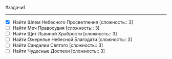 #задачи1

---
- [x] Найти Шлем Небесного Просветления [сложность:: 3]
- [ ] Найти Меч Правосудия [сложность:: 3]
- [ ] Найти Щит Львиной Храбрости [сложность:: 3]
- [ ] Найти Ожерелье Небесной Благодати [сложность:: 3]
- [ ] Найти Сандалии Святого [сложность:: 3]
- [ ] Найти Чудесные Доспехи [сложность:: 3]
